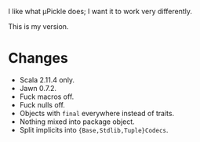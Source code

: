 I like what μPickle does; I want it to work very differently.

This is my version.

Changes
=======

* Scala 2.11.4 only.
* Jawn 0.7.2.
* Fuck macros off.
* Fuck nulls off.
* Objects with `final` everywhere instead of traits.
* Nothing mixed into package object.
* Split implicits into `{Base,Stdlib,Tuple}Codecs`.
